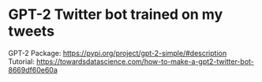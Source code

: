 # GPT-2 Twitter bot trained on my tweets

GPT-2 Package: https://pypi.org/project/gpt-2-simple/#description<br />
Tutorial: https://towardsdatascience.com/how-to-make-a-gpt2-twitter-bot-8669df60e60a
